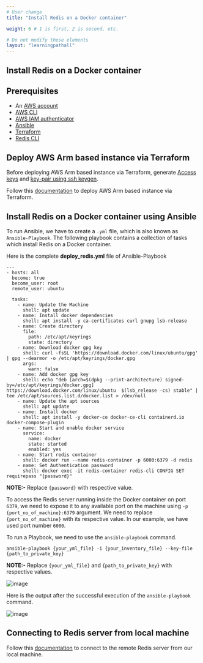 ```yaml
---
# User change
title: "Install Redis on a Docker container"

weight: 6 # 1 is first, 2 is second, etc.

# Do not modify these elements
layout: "learningpathall"
---
```


##  Install Redis on a Docker container

## Prerequisites

* An [AWS account](https://portal.aws.amazon.com/billing/signup?nc2=h_ct&src=default&redirect_url=https%3A%2F%2Faws.amazon.com%2Fregistration-confirmation#/start)
* [AWS CLI](https://docs.aws.amazon.com/cli/latest/userguide/getting-started-install.html)
* [AWS IAM authenticator](https://docs.aws.amazon.com/eks/latest/userguide/install-aws-iam-authenticator.html)
* [Ansible](https://www.cyberciti.biz/faq/how-to-install-and-configure-latest-version-of-ansible-on-ubuntu-linux/)
* [Terraform](/content/install-tools/terraform.md)
* [Redis CLI](https://redis.io/docs/getting-started/installation/install-redis-on-linux/)


## Deploy AWS Arm based instance via Terraform

Before deploying AWS Arm based instance via Terraform, generate [Access keys](/content/learning-paths/server-and-cloud/redis/aws_deployment.md#generate-access-keys-access-key-id-and-secret-access-key) and [key-pair using ssh keygen](/content/learning-paths/server-and-cloud/redis/aws_deployment.md#generate-key-pairpublic-key-private-key-using-ssh-keygen).

Follow this [documentation](/content/learning-paths/server-and-cloud/redis/aws_deployment.md#deploy-aws-arm-based-instance-via-terraform) to deploy AWS Arm based instance via Terraform.


## Install Redis on a Docker container using Ansible
To run Ansible, we have to create a `.yml` file, which is also known as `Ansible-Playbook`. The following playbook contains a collection of tasks which install Redis on a Docker container.

Here is the complete **deploy_redis.yml** file of Ansible-Playbook
```console
---
- hosts: all
  become: true
  become_user: root
  remote_user: ubuntu

  tasks:
    - name: Update the Machine
      shell: apt update
    - name: Install docker dependencies
      shell: apt install -y ca-certificates curl gnupg lsb-release
    - name: Create directory
      file:
        path: /etc/apt/keyrings
        state: directory
    - name: Download docker gpg key
      shell: curl -fsSL 'https://download.docker.com/linux/ubuntu/gpg' | gpg --dearmor -o /etc/apt/keyrings/docker.gpg
      args:
        warn: false
    - name: Add docker gpg key
      shell: echo "deb [arch=$(dpkg --print-architecture) signed-by=/etc/apt/keyrings/docker.gpg] https://download.docker.com/linux/ubuntu  $(lsb_release -cs) stable" | tee /etc/apt/sources.list.d/docker.list > /dev/null
    - name: Update the apt sources
      shell: apt update
    - name: Install docker
      shell: apt install -y docker-ce docker-ce-cli containerd.io docker-compose-plugin
    - name: Start and enable docker service
      service:
        name: docker
        state: started
        enabled: yes
    - name: Start redis container
      shell: docker run --name redis-container -p 6000:6379 -d redis
    - name: Set Authentication password
      shell: docker exec -it redis-container redis-cli CONFIG SET requirepass "{password}"
```
**NOTE:-** Replace `{password}` with respective value.

To access the Redis server running inside the Docker container on port `6379`, we need to expose it to any available port on the machine using `-p {port_no_of_machine}:6379` argument. We need to replace `{port_no_of_machine}` with its respective value. In our example, we have used port number `6000`.


To run a Playbook, we need to use the `ansible-playbook` command.
```console
ansible-playbook {your_yml_file} -i {your_inventory_file} --key-file {path_to_private_key}
```
**NOTE:-** Replace `{your_yml_file}` and `{path_to_private_key}` with respective values.

![image](https://user-images.githubusercontent.com/90673309/218455868-6ab3f027-d36a-46ea-ad0f-d7c25d7a4652.png)

Here is the output after the successful execution of the `ansible-playbook` command.

![image](https://user-images.githubusercontent.com/90673309/218455991-267b7e51-e43a-4257-8808-a04c21041b41.png)

## Connecting to Redis server from local machine

Follow this [documentation](/content/learning-paths/server-and-cloud/redis/aws_deployment.md#connecting-to-redis-server-from-local-machine) to connect to the remote Redis server from our local machine.
